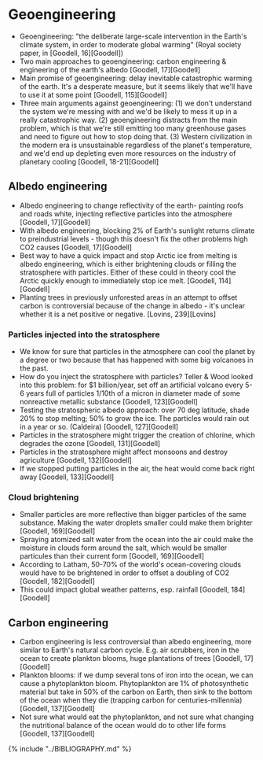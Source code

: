 # Geoengineering
* Geoengineering: "the deliberate large-scale intervention in the Earth's climate system, in order to moderate global warming" (Royal society paper, in [Goodell, 16][Goodell])
* Two main approaches to geoengineering: carbon engineering & engineering of the earth's albedo [Goodell, 17][Goodell]
* Main promise of geoengineering: delay inevitable catastrophic warming of the earth. It's a desperate measure, but it seems likely that we'll have to use it at some point [Goodell, 115][Goodell]
* Three main arguments against geoengineering: (1) we don't understand the system we're messing with and we'd be likely to mess it up in a really catastrophic way. (2) geoengineering distracts from the main problem, which is that we're still emitting too many greenhouse gases and need to figure out how to stop doing that. (3) Western civilization in the modern era is unsustainable regardless of the planet's temperature, and we'd end up depleting even more resources on the industry of planetary cooling [Goodell, 18-21][Goodell]

## Albedo engineering
* Albedo engineering to change reflectivity of the earth- painting roofs and roads white, injecting reflective particles into the atmosphere [Goodell, 17][Goodell]
* With albedo engineering, blocking 2% of Earth's sunlight returns climate to preindustrial levels - though this doesn't fix the other problems high CO2 causes [Goodell, 17][Goodell]
* Best way to have a quick impact and stop Arctic ice from melting is albedo engineering, which is either brightening clouds or filling the stratosphere with particles. Either of these could in theory cool the Arctic quickly enough to immediately stop ice melt. [Goodell, 114][Goodell]
* Planting trees in previously unforested areas in an attempt to offset carbon is controversial because of the change in albedo - it's unclear whether it is a net positive or negative. [Lovins, 239][Lovins]

### Particles injected into the stratosphere
* We know for sure that particles in the atmosphere can cool the planet by a degree or two because that has happened with some big volcanoes in the past.
* How do you inject the stratosphere with particles? Teller & Wood looked into this problem: for $1 billion/year, set off an artificial volcano every 5-6 years full of particles 1/10th of a micron in diameter made of some nonreactive metallic substance [Goodell, 123][Goodell]
* Testing the stratospheric albedo approach: over 70 deg latitude, shade 20% to stop melting; 50% to grow the ice. The particles would rain out in a year or so. (Caldeira) [Goodell, 127][Goodell]
* Particles in the stratosphere might trigger the creation of chlorine, which degrades the ozone [Goodell, 131][Goodell]
* Particles in the stratosphere might affect monsoons and destroy agriculture [Goodell, 132][Goodell]
* If we stopped putting particles in the air, the heat would come back right away [Goodell, 133][Goodell]

### Cloud brightening
* Smaller particles are more reflective than bigger particles of the same substance. Making the water droplets smaller could make them brighter [Goodell, 169][Goodell]
* Spraying atomized salt water from the ocean into the air could make the moisture in clouds form around the salt, which would be smaller particules than their current form [Goodell, 169][Goodell]
* According to Latham, 50-70% of the world's ocean-covering clouds would have to be brightened in order to offset a doubling of CO2 [Goodell, 182][Goodell]
* This could impact global weather patterns, esp. rainfall [Goodell, 184][Goodell]

## Carbon engineering
* Carbon engineering is less controversial than albedo engineering, more similar to Earth's natural carbon cycle. E.g. air scrubbers, iron in the ocean to create plankton blooms, huge plantations of trees [Goodell, 17][Goodell]
* Plankton blooms: if we dump several tons of iron into the ocean, we can cause a phytoplankton bloom. Phytoplankton are 1% of photosynthetic material but take in 50% of the carbon on Earth, then sink to the bottom of the ocean when they die (trapping carbon for centuries-millennia) [Goodell, 137][Goodell]
* Not sure what would eat the phytoplankton, and not sure what changing the nutritional balance of the ocean would do to other life forms [Goodell, 137][Goodell]

{% include "../BIBLIOGRAPHY.md" %}
